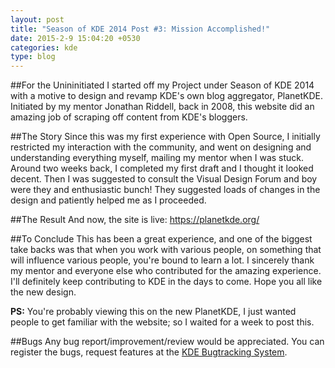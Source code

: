 ```yaml
---
layout: post
title: "Season of KDE 2014 Post #3: Mission Accomplished!"
date: 2015-2-9 15:04:20 +0530
categories: kde
type: blog
---
```


##For the Unininitiated
I started off my Project under Season of KDE 2014 with a motive to design and revamp KDE's own blog aggregator, PlanetKDE. Initiated by my mentor Jonathan Riddell, back in 2008, this website did an amazing job of scraping off content from KDE's bloggers.

##The Story
Since this was my first experience with Open Source, I initially restricted my interaction with the community, and went on designing and understanding everything myself, mailing my mentor when I was stuck. Around two weeks back, I completed my first draft and I thought it looked decent.
Then I was suggested to consult the Visual Design Forum and boy were they and enthusiastic bunch! They suggested loads of changes in the design and patiently helped me as I proceeded.

##The Result
And now, the site is live: https://planetkde.org/

##To Conclude
This has been a great experience, and one of the biggest take backs was that when you work with various people, on something that will influence various people, you're bound to learn a lot.
I sincerely thank my mentor and everyone else who contributed for the amazing experience. I'll definitely keep contributing to KDE in the days to come.
Hope you all like the new design.

**PS:** You're probably viewing this on the new PlanetKDE, I just wanted people to get familiar with the website; so I waited for a week to post this.

##Bugs
Any bug report/improvement/review would be appreciated. You can register the bugs, request features at the [KDE Bugtracking System](https://bugs.kde.org/describecomponents.cgi?product=Planet%20KDE).
